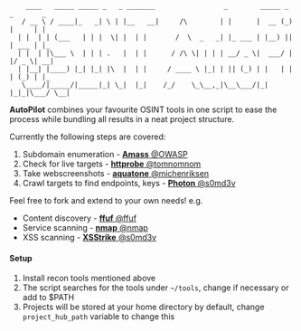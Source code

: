         ____   _____ _____ _   _ _______                 _        _____ _ _       _   
       / __ \ / ____|_   _| \ | |__   __|     /\        | |      |  __ (_) |     | |  
      | |  | | (___   | | |  \| |  | |       /  \  _   _| |_ ___ | |__) || | ___ | |_  
      | |  | |\___ \  | | | .   |  | |      / /\ \| | | | __/ _ \|  ___/ | |/ _ \| __|
      | |__| |____) |_| |_| |\  |  | |     / ____ \ |_| | || (_) | |   | | | (_) | |_ 
       \____/|_____/|_____|_| \_|  |_|    /_/    \_\__,_|\__\___/|_|   |_|_|\___/ \__|
                                                                                 
                                                                                 
__AutoPilot__ combines your favourite OSINT tools in one script to ease the process while bundling all results in a neat project structure.

Currently the following steps are covered:

 <ol>
  <li>Subdomain enumeration - <a href="https://github.com/OWASP/Amass"><b>Amass</b> @OWASP</a></li>
  <li>Check for live targets - <a href="https://github.com/tomnomnom/httprobe"><b>httprobe</b> @tomnomnom</a></li>
  <li>Take webscreenshots - <a href="https://github.com/michenriksen/aquatone"><b>aquatone</b> @michenriksen </a></li>
  <li>Crawl targets to find endpoints, keys - <a href="https://github.com/s0md3v/Photon"><b>Photon</b> @s0md3v</a></li>
</ol>

Feel free to fork and extend to your own needs! e.g.

<ul>
  <li>Content discovery - <a href="https://github.com/ffuf/ffuf"><b>ffuf</b> @ffuf</a></li>
  <li>Service scanning - <a href="https://github.com/nmap/nmap"><b>nmap</b> @nmap</a></li>
  <li>XSS scanning - <a href="https://github.com/s0md3v/XSStrike"><b>XSStrike</b> @s0md3v</a></li>
</ul>

#### Setup
1. Install recon tools mentioned above
2. The script searches for the tools under `~/tools`, change if necessary or add to $PATH
3. Projects will be stored at your home directory by default, change `project_hub_path` variable to change this
